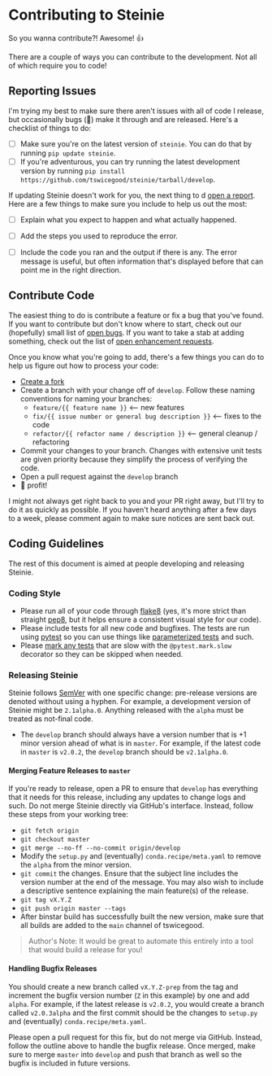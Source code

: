 # Contributing to Steinie

So you wanna contribute?!  Awesome! :+1:

There are a couple of ways you can contribute to the development.  Not all of
which require you to code!


## Reporting Issues

I'm trying my best to make sure there aren't issues with all of code I release,
but occasionally bugs (:bug:) make it through and are released.  Here's a
checklist of things to do:

* [ ] Make sure you're on the latest version of `steinie`.  You can do that
  by running `pip update steinie`.
* [ ] If you're adventurous, you can try running the latest development version
  by running `pip install https://github.com/tswicegood/steinie/tarball/develop`.

If updating Steinie doesn't work for you, the next thing to d
[open a report][].  Here are a few things to make sure you include to help us
out the most:

* [ ] Explain what you expect to happen and what actually happened.
* [ ] Add the steps you used to reproduce the error.
* [ ] Include the code you ran and the output if there is any.  The error
  message is useful, but often information that's displayed before that can
  point me in the right direction.


## Contribute Code

The easiest thing to do is contribute a feature or fix a bug that you've found.
If you want to contribute but don't know where to start, check out our
(hopefully) small list of [open bugs][].  If you want to take a stab at adding
something, check out the list of [open enhancement requests][].

Once you know what you're going to add, there's a few things you can do to help
us figure out how to process your code:

* [Create a fork](https://github.com/tswicegood/steinie/fork)
* Create a branch with your change off of `develop`.  Follow these naming
  conventions for naming your branches:
  * `feature/{{ feature name }}` <-- new features
  * `fix/{{ issue number or general bug description }}` <-- fixes to the code
  * `refactor/{{ refactor name / description }}` <-- general cleanup /
      refactoring
* Commit your changes to your branch.  Changes with extensive unit tests are
  given priority because they simplify the process of verifying the code.
* Open a pull request against the `develop` branch
* :tada: profit!

I might not always get right back to you and your PR right away, but I'll try to
do it as quickly as possible.  If you haven't heard anything after a few days to
a week, please comment again to make sure notices are sent back out.


## Coding Guidelines

The rest of this document is aimed at people developing and releasing Steinie.


### Coding Style

* Please run all of your code through [flake8][] (yes, it's more strict than
  straight [pep8][], but it helps ensure a consistent visual style for our
  code).
* Please include tests for all new code and bugfixes.  The tests are run using
  [pytest][] so you can use things like [parameterized tests][] and such.
* Please [mark any tests][] that are slow with the `@pytest.mark.slow`
  decorator so they can be skipped when needed.


### Releasing Steinie

Steinie follows [SemVer][] with one specific change: pre-release versions are
denoted without using a hyphen.  For example, a development version of Steinie
might be `2.1alpha.0`.  Anything released with the `alpha` must be treated as
not-final code.

* The `develop` branch should always have a version number that is +1 minor
  version ahead of what is in `master`.  For example, if the latest code in
  `master` is `v2.0.2`, the `develop` branch should be `v2.1alpha.0`.


#### Merging Feature Releases to `master`

If you're ready to release, open a PR to ensure that `develop` has everything
that it needs for this release, including any updates to change logs and such.
Do not merge Steinie directly via GitHub's interface.  Instead, follow these
steps from your working tree:

* `git fetch origin`
* `git checkout master`
* `git merge --no-ff --no-commit origin/develop`
* Modify the `setup.py` and (eventually) `conda.recipe/meta.yaml` to remove the
  `alpha` from the minor version.
* `git commit` the changes.  Ensure that the subject line includes the version
  number at the end of the message.  You may also wish to include a descriptive
  sentence explaining the main feature(s) of the release.
* `git tag vX.Y.Z`
* `git push origin master --tags`
* After binstar build has successfully built the new version, make sure that all
  builds are added to the `main` channel of tswicegood.

> Author's Note: It would be great to automate this entirely into a tool that
> would build a release for you!


#### Handling Bugfix Releases

You should create a new branch called `vX.Y.Z-prep` from the tag and increment
the bugfix version number (`Z` in this example) by one and add `alpha`.  For
example, if the latest release is `v2.0.2`, you would create a branch called
`v2.0.3alpha` and the first commit should be the changes to `setup.py` and
(eventually) `conda.recipe/meta.yaml`.

Please open a pull request for this fix, but do not merge via GitHub.  Instead,
follow the outline above to handle the bugfix release.  Once merged, make sure
to merge `master` into `develop` and push that branch as well so the bugfix is
included in future versions.


[binstar build]: http://docs.binstar.org/build_cli.html
[tswicegood/c/dev]: https://conda.binstar.org/tswicegood/c/dev
[develop branch]: https://github.com/tswicegood/steinie/tree/develop
[flake8]: http://flake8.readthedocs.org/
[gist]: https://gist.github.com/
[mark any tests]: http://pytest.org/latest/example/markers.html
[open a report]: https://github.com/tswicegood/steinie/issues/new
[open bugs]: https://github.com/tswicegood/steinie/issues?q=is%3Aopen+is%3Aissue+label%3Abug
[open enhancement requests]: https://github.com/tswicegood/steinie/issues?q=is%3Aopen+is%3Aissue+label%3Aenhancement
[parameterized tests]: http://pytest.org/latest/parametrize.html#parametrize
[pep8]: https://www.python.org/dev/peps/pep-0008/
[pytest]: http://pytest.org/latest/
[SemVer]: http://semver.org/
